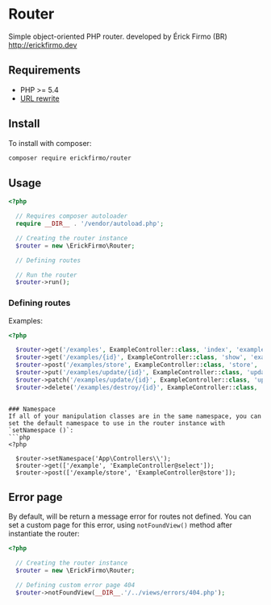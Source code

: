 # Router
Simple object-oriented PHP router. developed by Érick Firmo (BR) http://erickfirmo.dev


## Requirements
- PHP >= 5.4
- <a href="https://github.com/erickfirmo/.htaccess/blob/master/.htaccess" target="_blank">URL rewrite</a>


## Install
To install with composer:


```sh
composer require erickfirmo/router
```


## Usage
```php
<?php

  // Requires composer autoloader
  require __DIR__ . '/vendor/autoload.php';

  // Creating the router instance
  $router = new \ErickFirmo\Router;

  // Defining routes

  // Run the router
  $router->run();

```

### Defining routes
Examples:
```php
<?php

  $router->get('/examples', ExampleController::class, 'index', 'examples.index');
  $router->get('/examples/{id}', ExampleController::class, 'show', 'examples.show');
  $router->post('/examples/store', ExampleController::class, 'store', 'examples.store');
  $router->put('/examples/update/{id}', ExampleController::class, 'update', 'examples.update');
  $router->patch('/examples/update/{id}', ExampleController::class, 'update', 'examples.update');
  $router->delete('/examples/destroy/{id}', ExampleController::class, 'delete', 'examples.destroy');
```


```

### Namespace
If all of your manipulation classes are in the same namespace, you can set the default namespace to use in the router instance with `setNamespace ()`:
```php
<?php

  $router->setNamespace('App\Controllers\\');
  $router->get(['/example', 'ExampleController@select']);
  $router->post(['/example/store', 'ExampleController@store']);
```

## Error page
By default, will be return a message error for routes not defined. You can set a custom page for this error, using `notFoundView()` method after instantiate the router:
```php
<?php

  // Creating the router instance
  $router = new \ErickFirmo\Router;

  // Defining custom error page 404
  $router->notFoundView(__DIR__.'/../views/errors/404.php');

```

<!--## License -->


<!--<a href="https://erickfirmo.dev" target="_blank">Érick Firmo</a>-->
